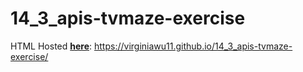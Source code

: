 # 14_3_apis-tvmaze-exercise

HTML Hosted [**here**](https://virginiawu11.github.io/14_3_apis-tvmaze-exercise/): https://virginiawu11.github.io/14_3_apis-tvmaze-exercise/
